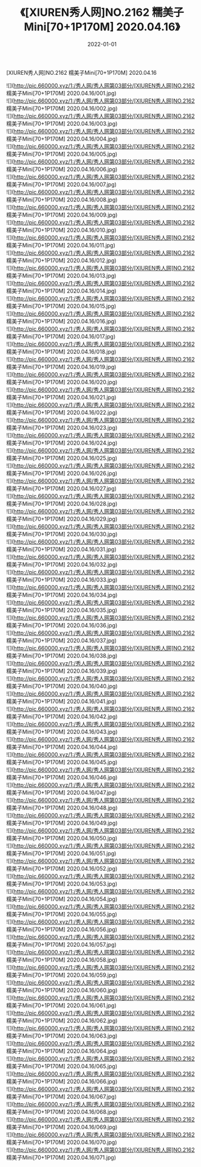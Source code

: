﻿---
layout: post
title:  《[XIUREN秀人网]NO.2162 糯美子Mini[70+1P170M] 2020.04.16》
date:   2022-01-01
img: http://pic.660000.xyz/1:/秀人网/秀人网第03部分/[XIUREN秀人网]NO.2162 糯美子Mini[70+1P170M] 2020.04.16/000.jpg
categories: [美女, 清纯, 唯美]
---

[XIUREN秀人网]NO.2162 糯美子Mini[70+1P170M] 2020.04.16

 ![](http://pic.660000.xyz/1:/秀人网/秀人网第03部分/[XIUREN秀人网]NO.2162 糯美子Mini[70+1P170M] 2020.04.16/001.jpg) <br>![](http://pic.660000.xyz/1:/秀人网/秀人网第03部分/[XIUREN秀人网]NO.2162 糯美子Mini[70+1P170M] 2020.04.16/002.jpg) <br>![](http://pic.660000.xyz/1:/秀人网/秀人网第03部分/[XIUREN秀人网]NO.2162 糯美子Mini[70+1P170M] 2020.04.16/003.jpg) <br>![](http://pic.660000.xyz/1:/秀人网/秀人网第03部分/[XIUREN秀人网]NO.2162 糯美子Mini[70+1P170M] 2020.04.16/004.jpg) <br>![](http://pic.660000.xyz/1:/秀人网/秀人网第03部分/[XIUREN秀人网]NO.2162 糯美子Mini[70+1P170M] 2020.04.16/005.jpg) <br>![](http://pic.660000.xyz/1:/秀人网/秀人网第03部分/[XIUREN秀人网]NO.2162 糯美子Mini[70+1P170M] 2020.04.16/006.jpg) <br>![](http://pic.660000.xyz/1:/秀人网/秀人网第03部分/[XIUREN秀人网]NO.2162 糯美子Mini[70+1P170M] 2020.04.16/007.jpg) <br>![](http://pic.660000.xyz/1:/秀人网/秀人网第03部分/[XIUREN秀人网]NO.2162 糯美子Mini[70+1P170M] 2020.04.16/008.jpg) <br>![](http://pic.660000.xyz/1:/秀人网/秀人网第03部分/[XIUREN秀人网]NO.2162 糯美子Mini[70+1P170M] 2020.04.16/009.jpg) <br>![](http://pic.660000.xyz/1:/秀人网/秀人网第03部分/[XIUREN秀人网]NO.2162 糯美子Mini[70+1P170M] 2020.04.16/010.jpg) <br>![](http://pic.660000.xyz/1:/秀人网/秀人网第03部分/[XIUREN秀人网]NO.2162 糯美子Mini[70+1P170M] 2020.04.16/011.jpg) <br>![](http://pic.660000.xyz/1:/秀人网/秀人网第03部分/[XIUREN秀人网]NO.2162 糯美子Mini[70+1P170M] 2020.04.16/012.jpg) <br>![](http://pic.660000.xyz/1:/秀人网/秀人网第03部分/[XIUREN秀人网]NO.2162 糯美子Mini[70+1P170M] 2020.04.16/013.jpg) <br>![](http://pic.660000.xyz/1:/秀人网/秀人网第03部分/[XIUREN秀人网]NO.2162 糯美子Mini[70+1P170M] 2020.04.16/014.jpg) <br>![](http://pic.660000.xyz/1:/秀人网/秀人网第03部分/[XIUREN秀人网]NO.2162 糯美子Mini[70+1P170M] 2020.04.16/015.jpg) <br>![](http://pic.660000.xyz/1:/秀人网/秀人网第03部分/[XIUREN秀人网]NO.2162 糯美子Mini[70+1P170M] 2020.04.16/016.jpg) <br>![](http://pic.660000.xyz/1:/秀人网/秀人网第03部分/[XIUREN秀人网]NO.2162 糯美子Mini[70+1P170M] 2020.04.16/017.jpg) <br>![](http://pic.660000.xyz/1:/秀人网/秀人网第03部分/[XIUREN秀人网]NO.2162 糯美子Mini[70+1P170M] 2020.04.16/018.jpg) <br>![](http://pic.660000.xyz/1:/秀人网/秀人网第03部分/[XIUREN秀人网]NO.2162 糯美子Mini[70+1P170M] 2020.04.16/019.jpg) <br>![](http://pic.660000.xyz/1:/秀人网/秀人网第03部分/[XIUREN秀人网]NO.2162 糯美子Mini[70+1P170M] 2020.04.16/020.jpg) <br>![](http://pic.660000.xyz/1:/秀人网/秀人网第03部分/[XIUREN秀人网]NO.2162 糯美子Mini[70+1P170M] 2020.04.16/021.jpg) <br>![](http://pic.660000.xyz/1:/秀人网/秀人网第03部分/[XIUREN秀人网]NO.2162 糯美子Mini[70+1P170M] 2020.04.16/022.jpg) <br>![](http://pic.660000.xyz/1:/秀人网/秀人网第03部分/[XIUREN秀人网]NO.2162 糯美子Mini[70+1P170M] 2020.04.16/023.jpg) <br>![](http://pic.660000.xyz/1:/秀人网/秀人网第03部分/[XIUREN秀人网]NO.2162 糯美子Mini[70+1P170M] 2020.04.16/024.jpg) <br>![](http://pic.660000.xyz/1:/秀人网/秀人网第03部分/[XIUREN秀人网]NO.2162 糯美子Mini[70+1P170M] 2020.04.16/025.jpg) <br>![](http://pic.660000.xyz/1:/秀人网/秀人网第03部分/[XIUREN秀人网]NO.2162 糯美子Mini[70+1P170M] 2020.04.16/026.jpg) <br>![](http://pic.660000.xyz/1:/秀人网/秀人网第03部分/[XIUREN秀人网]NO.2162 糯美子Mini[70+1P170M] 2020.04.16/027.jpg) <br>![](http://pic.660000.xyz/1:/秀人网/秀人网第03部分/[XIUREN秀人网]NO.2162 糯美子Mini[70+1P170M] 2020.04.16/028.jpg) <br>![](http://pic.660000.xyz/1:/秀人网/秀人网第03部分/[XIUREN秀人网]NO.2162 糯美子Mini[70+1P170M] 2020.04.16/029.jpg) <br>![](http://pic.660000.xyz/1:/秀人网/秀人网第03部分/[XIUREN秀人网]NO.2162 糯美子Mini[70+1P170M] 2020.04.16/030.jpg) <br>![](http://pic.660000.xyz/1:/秀人网/秀人网第03部分/[XIUREN秀人网]NO.2162 糯美子Mini[70+1P170M] 2020.04.16/031.jpg) <br>![](http://pic.660000.xyz/1:/秀人网/秀人网第03部分/[XIUREN秀人网]NO.2162 糯美子Mini[70+1P170M] 2020.04.16/032.jpg) <br>![](http://pic.660000.xyz/1:/秀人网/秀人网第03部分/[XIUREN秀人网]NO.2162 糯美子Mini[70+1P170M] 2020.04.16/033.jpg) <br>![](http://pic.660000.xyz/1:/秀人网/秀人网第03部分/[XIUREN秀人网]NO.2162 糯美子Mini[70+1P170M] 2020.04.16/034.jpg) <br>![](http://pic.660000.xyz/1:/秀人网/秀人网第03部分/[XIUREN秀人网]NO.2162 糯美子Mini[70+1P170M] 2020.04.16/035.jpg) <br>![](http://pic.660000.xyz/1:/秀人网/秀人网第03部分/[XIUREN秀人网]NO.2162 糯美子Mini[70+1P170M] 2020.04.16/036.jpg) <br>![](http://pic.660000.xyz/1:/秀人网/秀人网第03部分/[XIUREN秀人网]NO.2162 糯美子Mini[70+1P170M] 2020.04.16/037.jpg) <br>![](http://pic.660000.xyz/1:/秀人网/秀人网第03部分/[XIUREN秀人网]NO.2162 糯美子Mini[70+1P170M] 2020.04.16/038.jpg) <br>![](http://pic.660000.xyz/1:/秀人网/秀人网第03部分/[XIUREN秀人网]NO.2162 糯美子Mini[70+1P170M] 2020.04.16/039.jpg) <br>![](http://pic.660000.xyz/1:/秀人网/秀人网第03部分/[XIUREN秀人网]NO.2162 糯美子Mini[70+1P170M] 2020.04.16/040.jpg) <br>![](http://pic.660000.xyz/1:/秀人网/秀人网第03部分/[XIUREN秀人网]NO.2162 糯美子Mini[70+1P170M] 2020.04.16/041.jpg) <br>![](http://pic.660000.xyz/1:/秀人网/秀人网第03部分/[XIUREN秀人网]NO.2162 糯美子Mini[70+1P170M] 2020.04.16/042.jpg) <br>![](http://pic.660000.xyz/1:/秀人网/秀人网第03部分/[XIUREN秀人网]NO.2162 糯美子Mini[70+1P170M] 2020.04.16/043.jpg) <br>![](http://pic.660000.xyz/1:/秀人网/秀人网第03部分/[XIUREN秀人网]NO.2162 糯美子Mini[70+1P170M] 2020.04.16/044.jpg) <br>![](http://pic.660000.xyz/1:/秀人网/秀人网第03部分/[XIUREN秀人网]NO.2162 糯美子Mini[70+1P170M] 2020.04.16/045.jpg) <br>![](http://pic.660000.xyz/1:/秀人网/秀人网第03部分/[XIUREN秀人网]NO.2162 糯美子Mini[70+1P170M] 2020.04.16/046.jpg) <br>![](http://pic.660000.xyz/1:/秀人网/秀人网第03部分/[XIUREN秀人网]NO.2162 糯美子Mini[70+1P170M] 2020.04.16/047.jpg) <br>![](http://pic.660000.xyz/1:/秀人网/秀人网第03部分/[XIUREN秀人网]NO.2162 糯美子Mini[70+1P170M] 2020.04.16/048.jpg) <br>![](http://pic.660000.xyz/1:/秀人网/秀人网第03部分/[XIUREN秀人网]NO.2162 糯美子Mini[70+1P170M] 2020.04.16/049.jpg) <br>![](http://pic.660000.xyz/1:/秀人网/秀人网第03部分/[XIUREN秀人网]NO.2162 糯美子Mini[70+1P170M] 2020.04.16/050.jpg) <br>![](http://pic.660000.xyz/1:/秀人网/秀人网第03部分/[XIUREN秀人网]NO.2162 糯美子Mini[70+1P170M] 2020.04.16/051.jpg) <br>![](http://pic.660000.xyz/1:/秀人网/秀人网第03部分/[XIUREN秀人网]NO.2162 糯美子Mini[70+1P170M] 2020.04.16/052.jpg) <br>![](http://pic.660000.xyz/1:/秀人网/秀人网第03部分/[XIUREN秀人网]NO.2162 糯美子Mini[70+1P170M] 2020.04.16/053.jpg) <br>![](http://pic.660000.xyz/1:/秀人网/秀人网第03部分/[XIUREN秀人网]NO.2162 糯美子Mini[70+1P170M] 2020.04.16/054.jpg) <br>![](http://pic.660000.xyz/1:/秀人网/秀人网第03部分/[XIUREN秀人网]NO.2162 糯美子Mini[70+1P170M] 2020.04.16/055.jpg) <br>![](http://pic.660000.xyz/1:/秀人网/秀人网第03部分/[XIUREN秀人网]NO.2162 糯美子Mini[70+1P170M] 2020.04.16/056.jpg) <br>![](http://pic.660000.xyz/1:/秀人网/秀人网第03部分/[XIUREN秀人网]NO.2162 糯美子Mini[70+1P170M] 2020.04.16/057.jpg) <br>![](http://pic.660000.xyz/1:/秀人网/秀人网第03部分/[XIUREN秀人网]NO.2162 糯美子Mini[70+1P170M] 2020.04.16/058.jpg) <br>![](http://pic.660000.xyz/1:/秀人网/秀人网第03部分/[XIUREN秀人网]NO.2162 糯美子Mini[70+1P170M] 2020.04.16/059.jpg) <br>![](http://pic.660000.xyz/1:/秀人网/秀人网第03部分/[XIUREN秀人网]NO.2162 糯美子Mini[70+1P170M] 2020.04.16/060.jpg) <br>![](http://pic.660000.xyz/1:/秀人网/秀人网第03部分/[XIUREN秀人网]NO.2162 糯美子Mini[70+1P170M] 2020.04.16/061.jpg) <br>![](http://pic.660000.xyz/1:/秀人网/秀人网第03部分/[XIUREN秀人网]NO.2162 糯美子Mini[70+1P170M] 2020.04.16/062.jpg) <br>![](http://pic.660000.xyz/1:/秀人网/秀人网第03部分/[XIUREN秀人网]NO.2162 糯美子Mini[70+1P170M] 2020.04.16/063.jpg) <br>![](http://pic.660000.xyz/1:/秀人网/秀人网第03部分/[XIUREN秀人网]NO.2162 糯美子Mini[70+1P170M] 2020.04.16/064.jpg) <br>![](http://pic.660000.xyz/1:/秀人网/秀人网第03部分/[XIUREN秀人网]NO.2162 糯美子Mini[70+1P170M] 2020.04.16/065.jpg) <br>![](http://pic.660000.xyz/1:/秀人网/秀人网第03部分/[XIUREN秀人网]NO.2162 糯美子Mini[70+1P170M] 2020.04.16/066.jpg) <br>![](http://pic.660000.xyz/1:/秀人网/秀人网第03部分/[XIUREN秀人网]NO.2162 糯美子Mini[70+1P170M] 2020.04.16/067.jpg) <br>![](http://pic.660000.xyz/1:/秀人网/秀人网第03部分/[XIUREN秀人网]NO.2162 糯美子Mini[70+1P170M] 2020.04.16/068.jpg) <br>![](http://pic.660000.xyz/1:/秀人网/秀人网第03部分/[XIUREN秀人网]NO.2162 糯美子Mini[70+1P170M] 2020.04.16/069.jpg) <br>![](http://pic.660000.xyz/1:/秀人网/秀人网第03部分/[XIUREN秀人网]NO.2162 糯美子Mini[70+1P170M] 2020.04.16/070.jpg) <br>![](http://pic.660000.xyz/1:/秀人网/秀人网第03部分/[XIUREN秀人网]NO.2162 糯美子Mini[70+1P170M] 2020.04.16/071.jpg) <br>